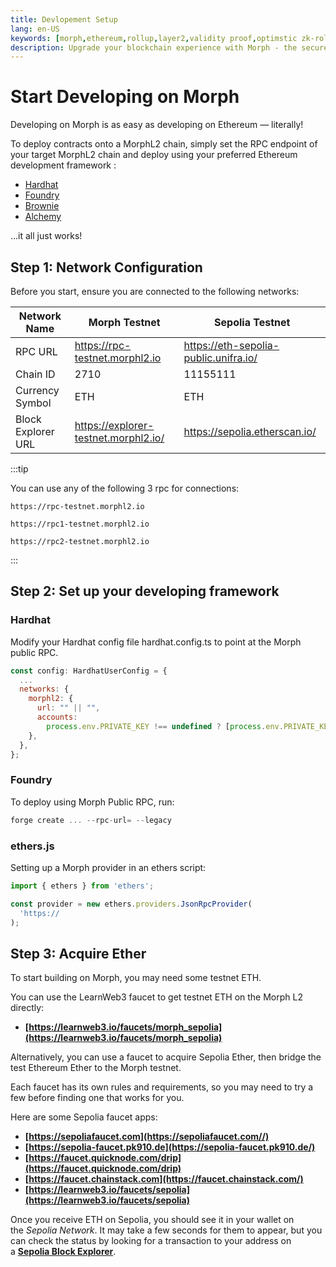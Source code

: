 ```yaml
---
title: Devlopement Setup
lang: en-US
keywords: [morph,ethereum,rollup,layer2,validity proof,optimstic zk-rollup]
description: Upgrade your blockchain experience with Morph - the secure decentralized, cost0efficient, and high-performing optimstic zk-rollup solution. Try it now!
---
```


# Start Developing on Morph

Developing on Morph is as easy as developing on Ethereum — literally!

To deploy contracts onto a MorphL2 chain, simply set the RPC endpoint of your target MorphL2 chain and deploy using your preferred Ethereum development framework :


- [Hardhat](https://hardhat.org/)
- [Foundry](https://github.com/foundry-rs/foundry)
- [Brownie](https://eth-brownie.readthedocs.io/en/stable/)
- [Alchemy](https://docs.alchemy.com/reference/alchemy-sdk-quickstart)

...it all just works!

## Step 1: Network Configuration

Before you start, ensure you are connected to the following networks:

| Network Name | Morph Testnet | Sepolia Testnet |
| --- | --- | --- |
| RPC URL | https://rpc-testnet.morphl2.io | https://eth-sepolia-public.unifra.io/ |
| Chain ID | 2710 | 11155111 |
| Currency Symbol | ETH | ETH |
| Block Explorer URL | https://explorer-testnet.morphl2.io/| https://sepolia.etherscan.io/ |


:::tip

You can use any of the following 3 rpc for connections:

~~~
https://rpc-testnet.morphl2.io

https://rpc1-testnet.morphl2.io

https://rpc2-testnet.morphl2.io
~~~

:::


## Step 2: Set up your developing framework

### Hardhat

Modify your Hardhat config file hardhat.config.ts to point at the Morph public RPC.

```jsx
const config: HardhatUserConfig = {
  ...
  networks: {
    morphl2: {
      url: "" || "",
      accounts:
        process.env.PRIVATE_KEY !== undefined ? [process.env.PRIVATE_KEY] : [],
    },
  },
};

```

### Foundry

To deploy using Morph Public RPC, run:

```jsx
forge create ... --rpc-url= --legacy
```



### ethers.js

Setting up a Morph  provider in an ethers script:

```jsx
import { ethers } from 'ethers';

const provider = new ethers.providers.JsonRpcProvider(
  'https://
);
```

## Step 3: Acquire Ether

To start building on Morph, you may need some testnet ETH. 

You can use the LearnWeb3 faucet to get testnet ETH on the Morph L2 directly:

- **[https://learnweb3.io/faucets/morph_sepolia](https://learnweb3.io/faucets/morph_sepolia)**

Alternatively, you can use a faucet to acquire Sepolia Ether, then bridge the test Ethereum Ether to the Morph testnet.

Each faucet has its own rules and requirements, so you may need to try a few before finding one that works for you.

Here are some Sepolia faucet apps:

- **[https://sepoliafaucet.com](https://sepoliafaucet.com//)**
- **[https://sepolia-faucet.pk910.de](https://sepolia-faucet.pk910.de/)**
- **[https://faucet.quicknode.com/drip](https://faucet.quicknode.com/drip)**
- **[https://faucet.chainstack.com](https://faucet.chainstack.com/)**
- **[https://learnweb3.io/faucets/sepolia](https://learnweb3.io/faucets/sepolia)**

Once you receive ETH on Sepolia, you should see it in your wallet on the *Sepolia Network*. It may take a few seconds for them to appear, but you can check the status by looking for a transaction to your address on a **[Sepolia Block Explorer](https://sepolia.etherscan.io/)**.